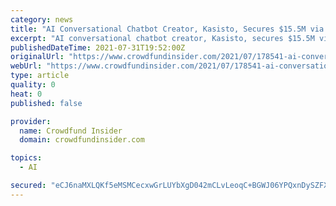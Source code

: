 ```yaml
---
category: news
title: "AI Conversational Chatbot Creator, Kasisto, Secures $15.5M via Series C led by Naples Technology Ventures, NCR Corporation"
excerpt: "AI conversational chatbot creator, Kasisto, secures $15.5M via Series C led by Naples Technology Ventures, NCR Corporation."
publishedDateTime: 2021-07-31T19:52:00Z
originalUrl: "https://www.crowdfundinsider.com/2021/07/178541-ai-conversational-chatbot-creator-kasisto-secures-15-5m-via-series-c-led-by-naples-technology-ventures-ncr-corporation/"
webUrl: "https://www.crowdfundinsider.com/2021/07/178541-ai-conversational-chatbot-creator-kasisto-secures-15-5m-via-series-c-led-by-naples-technology-ventures-ncr-corporation/"
type: article
quality: 0
heat: 0
published: false

provider:
  name: Crowdfund Insider
  domain: crowdfundinsider.com

topics:
  - AI

secured: "eCJ6naMXLQKf5eMSMCecxwGrLUYbXgD042mCLvLeoqC+BGWJ06YPQxnDySZFXMjyXCvPIjfllQtI743YCqaRZnPVvdEl2cqZu2cAhpNUtsIgK1CDHI+If3enxR6k76bfPv2vdeHzBQjiqqQK2xsM3JXYWPcOMVFEHGTQBW+mdKcOxVZAHrcylQvnyF8vhqE/xzNLT6eGAyQWrT102F3j/dF3zVb6Y2pXDxqo2XqBOaaXi9dV0OnLfy3bJOOXXDa3R3m5yAkfJ202yjDxeehv1nO6G9N7IqTvkiB5y+8sZDeh68/3+7lbUoRNBlVl2WtbzcE+zzZKvf1j2qC0WaayN+QlaFIWC74ILtemgVvyHmc=;rMkU9dJU9HKBcHankF4FHA=="
---
```


